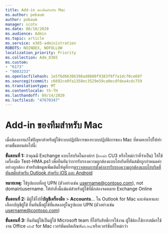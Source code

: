 ```yaml
---
title: Add-in ของทีมสำหรับ Mac
ms.author: pebaum
author: pebaum
manager: scotv
ms.date: 08/10/2020
ms.audience: Admin
ms.topic: article
ms.service: o365-administration
ROBOTS: NOINDEX, NOFOLLOW
localization_priority: Priority
ms.collection: Adm_O365
ms.custom:
- "6173"
- "9003233"
ms.openlocfilehash: 1e5f6d66386398ad8600f9383f9f7a1dcf0ce69f
ms.sourcegitcommit: c6692ce0fa1358ec3529e59ca0ecdfdea4cdc759
ms.translationtype: MT
ms.contentlocale: th-TH
ms.lasthandoff: 09/14/2020
ms.locfileid: "47670347"
---
```

# <a name="teams-add-in-for-mac"></a>Add-in ของทีมสำหรับ Mac

เมื่อต้องการแก้ไขปัญหาสำหรับผู้ใช้ระบบปฏิบัติการของระบบปฏิบัติการของ Mac ที่ขาดหายไปให้ทำตามขั้นตอนต่อไปนี้:

**ขั้นตอนที่ 1:** ถ้าคุณมี Exchange แบบไฮบริดในองค์กร (๒๐๑๖ CU3 หรือใหม่กว่าที่จำเป็น) ให้ใช้เครื่องมือ Test-HMA.ps1 เพื่อยืนยันว่าการรับรองความถูกต้องแบบไฮบริดที่ทันสมัยถูกกำหนดค่าอย่างถูกต้อง สำหรับข้อมูลเพิ่มเติมให้ดูที่การ[ตรวจสอบการตั้งค่าการรับรองความถูกต้องแบบไฮบริดที่ทันสมัยสำหรับ Outlook สำหรับ iOS และ Android](https://aka.ms/AA980zq)  

**หมายเหตุ:** ใช้รูปแบบที่อยู่ UPN (ตัวอย่างเช่น [username@contoso.com](mailto:username@contoso.com)), not domain\username. ให้ทำสิ่งนี้แม้แต่สำหรับผู้ใช้ที่มีกล่องจดหมาย Exchange Online

**ขั้นตอนที่ 2:** มีผู้ใช้ไปที่**บัญชีเครื่องมือ**  >  **Accounts**... ใน Outlook for Mac และค้นหาและเลือกบัญชีผู้ใช้ ยืนยันชื่อผู้ใช้ที่แสดงอยู่ในรูปแบบ UPN (ตัวอย่างเช่น [username@contoso.com](mailto:username@contoso.com))

**ขั้นตอนที่ 3:** ยืนยันผู้ใช้เป็นผู้ใช้ Microsoft team ที่ได้รับสิทธิ์การใช้งาน ผู้ใช้ต้องใช้การสมัครใช้งาน Office ๓๖๕ for Mac เวอร์ชันผลิตภัณฑ์๑๖.๒๔หรือเวอร์ชันที่ใหม่กว่า